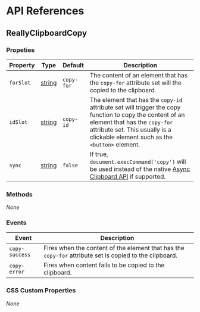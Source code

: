 # API References

## ReallyClipboardCopy

### Propeties

| Property | Type | Default | Description |
| --- | --- | --- | --- |
| `forSlot` | [string] | `copy-for` | The content of an element that has the `copy-for` attribute set will the copied to the clipboard. |
| `idSlot` | [string]| `copy-id` | The element that has the `copy-id` attribute set will trigger the copy function to copy the content of an element that has the `copy-for` attribute set. This usually is a clickable element such as the `<button>` element. |
| `sync` | [string] | `false` | If true, `document.execCommand('copy')` will be used instead of the native [Async Clipboard API] if supported.

### Methods

_None_

### Events

| Event | Description |
| --- | --- |
| `copy-success` | Fires when the content of the element that has the `copy-for` attribute set is copied to the clipboard. |
| `copy-error` | Fires when content fails to be copied to the clipboard. |

### CSS Custom Properties

_None_

<!-- MDN -->
[Array]: https://developer.mozilla.org/en-US/docs/Web/JavaScript/Reference/Global_Objects/Array
[boolean]: https://developer.mozilla.org/en-US/docs/Web/JavaScript/Reference/Global_Objects/Boolean
[Function]: https://developer.mozilla.org/en-US/docs/Web/JavaScript/Reference/Global_Objects/Function
[Map]: https://developer.mozilla.org/en-US/docs/Web/JavaScript/Reference/Global_Objects/Map
[number]: https://developer.mozilla.org/en-US/docs/Web/JavaScript/Reference/Global_Objects/Number
[Object]: https://developer.mozilla.org/en-US/docs/Web/JavaScript/Reference/Global_Objects/Object
[Promise]: https://developer.mozilla.org/en-US/docs/Web/JavaScript/Reference/Global_Objects/Promise
[Regexp]: https://developer.mozilla.org/en-US/docs/Web/JavaScript/Reference/Global_Objects/RegExp
[Set]: https://developer.mozilla.org/en-US/docs/Web/JavaScript/Reference/Global_Objects/Set
[string]: https://developer.mozilla.org/en-US/docs/Web/JavaScript/Reference/Global_Objects/String

<!-- References -->
[Async Clipboard API]: https://developer.mozilla.org/en-US/docs/Web/API/Clipboard_API

